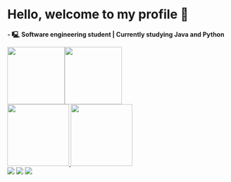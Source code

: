 # **Hello, welcome to my profile 👋**

**- 🖳 Software engineering student | Currently studying Java and Python**

<div style="display: flex; align-items: center;">
  <img src="https://cdn-icons-png.flaticon.com/128/3291/3291669.png" width="130" height="130"/>
  <img src="https://i.pinimg.com/736x/c5/e3/c2/c5e3c2f5e09713ea7bc42a4231401a16.jpg" width="130" height="130"/>
</div>

<div>
  <a href="https://github.com/gmarrtinss">
    <img height="140em" src="https://github-readme-stats.vercel.app/api?username=gmarrtinss&show_icons=true&theme=shades-of-purple&include_all_commits=true&count_private=true"/>
    <img height="140em" src="https://github-readme-stats.vercel.app/api/top-langs/?username=gmarrtinss&layout=compact&langs_count=16&theme=shades-of-purple"/>
  </a>
</div>

<div> 
  <a href="https://www.instagram.com/gmarrtinss/" target="_blank"><img src="https://img.shields.io/badge/-Instagram-%23E4405F?style=for-the-badge&logo=instagram&logoColor=white" target="_blank"></a>
  <a href="https://discord.com/channels/@me/972251281945141248" target="_blank"><img src="https://img.shields.io/badge/Discord-7289DA?style=for-the-badge&logo=discord&logoColor=white" target="_blank"></a> 
  <a href="https://www.linkedin.com/in/guilherme-martins-da-silva-626a17228/" target="_blank"><img src="https://img.shields.io/badge/-LinkedIn-%230077B5?style=for-the-badge&logo=linkedin&logoColor=white" target="_blank"></a> 
</div>
